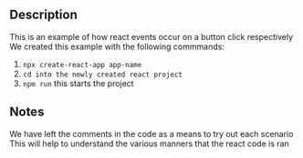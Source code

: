 ## Description
This is an example of how react events occur on a button click respectively
We created this example with the following commmands:
1. `npx create-react-app app-name`
2. `cd into the newly created react project`
3. `npm run` this starts the project

## Notes
We have left the comments in the code as a means to try out each scenario
This will help to understand the various manners that the react code is ran
